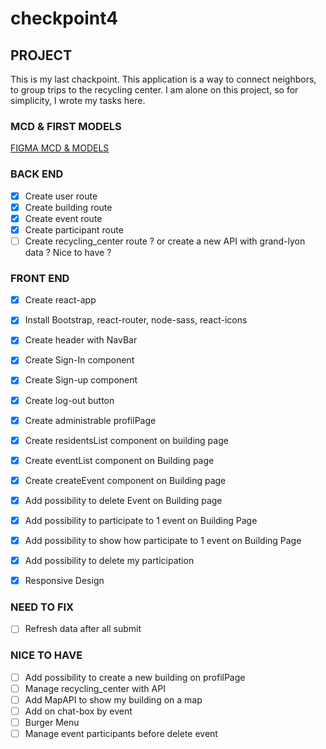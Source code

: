 # checkpoint4

## PROJECT

This is my last chackpoint.
This application is a way to connect neighbors, to group trips to the recycling center.
I am alone on this project, so for simplicity, I wrote my tasks here.

### MCD & FIRST MODELS

[FIGMA MCD & MODELS](https://www.figma.com/file/uDvB4oTWiEoznpicdfhfmy/co-decheterie?node-id=0%3A1)

### BACK END

- [x] Create user route
- [x] Create building route
- [x] Create event route
- [x] Create participant route
- [ ] Create recycling_center route ? or create a new API with grand-lyon data ? Nice to have ?

### FRONT END

- [x] Create react-app
- [x] Install Bootstrap, react-router, node-sass, react-icons
- [x] Create header with NavBar
- [x] Create Sign-In component
- [x] Create Sign-up component
- [x] Create log-out button

- [x] Create administrable profilPage

- [x] Create residentsList component on building page
- [x] Create eventList component on Building page
- [x] Create createEvent component on Building page
- [x] Add possibility to delete Event on Building page
- [x] Add possibility to participate to 1 event on Building Page
- [x] Add possibility to show how participate to 1 event on Building Page
- [x] Add possibility to delete my participation
- [x] Responsive Design

### NEED TO FIX

- [ ] Refresh data after all submit

### NICE TO HAVE

- [ ] Add possibility to create a new building on profilPage
- [ ] Manage recycling_center with API
- [ ] Add MapAPI to show my building on a map
- [ ] Add on chat-box by event
- [ ] Burger Menu
- [ ] Manage event participants before delete event

